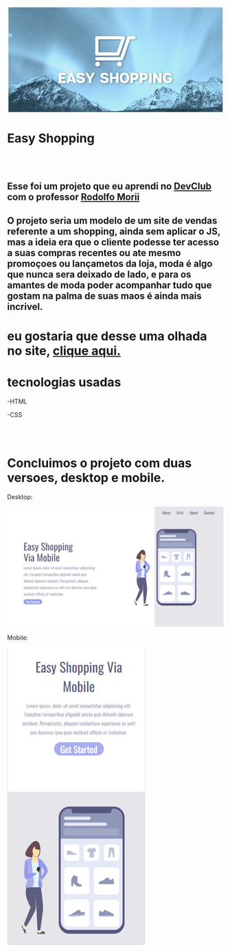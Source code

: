 
<img src="https://github.com/Luizitto/Easy-Shopping/blob/main/assets/logo.PNG?raw=true">


<h1>Easy Shopping</h1>
<br>
<br>
<h2>Esse foi um projeto que eu aprendi no <a href=https://aulas.devclub.com.br/>DevClub</a> com o professor <a href="https://www.instagram.com/rodolfomorii/">Rodolfo Morii</a></h2>
<h2>O projeto seria um modelo de um site de vendas referente a um shopping, ainda sem aplicar o JS, mas a ideia era que o cliente podesse ter acesso a suas compras recentes ou ate mesmo promoçoes ou lançametos da loja, moda é algo que nunca sera deixado de lado, e para os amantes de moda poder acompanhar tudo que gostam na palma de suas maos é ainda mais incrivel.</h2>

<h1>eu gostaria que desse uma olhada no site, <a href="https://luizitto.github.io/Easy-Shopping/">clique aqui.</a></h1>

<h1>tecnologias usadas</h1>
<p>-HTML</p>
<p>-CSS</p>
<br>
<br>
<h1>Concluimos o projeto com duas versoes, desktop e mobile.</h1>
<p>Desktop:</p>
<img src="https://github.com/Luizitto/Easy-Shopping/blob/main/assets/Capturar%201.PNG?raw=true"/>
<br>
<p>Mobile:</p>
<img src="https://github.com/Luizitto/Easy-Shopping/blob/main/assets/Capturar%202.PNG?raw=true">
<br>
